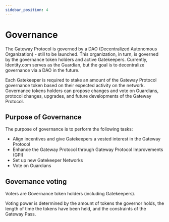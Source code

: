 ```yaml
---
sidebar_position: 4
---
```


# Governance

The Gateway Protocol is governed by a DAO (Decentralized Autonomous Organization) - still to be launched. This organization, in turn, is governed by the governance token holders and active Gatekeepers. Currently, Identity.com serves as the Guardian, but the goal is to decentralize governance via a DAO in the future.

Each Gatekeeper is required to stake an amount of the Gateway Protocol governance token based on their expected activity on the network. Governance tokens holders can propose changes and vote on Guardians, protocol changes, upgrades, and future developments of the Gateway Protocol. 

## Purpose of Governance

The purpose of governance is to perform the following tasks:
* Align incentives and give Gatekeepers a vested interest in the Gateway Protocol
* Enhance the Gateway Protocol through Gateway Protocol Improvements (GPI)
* Set up new Gatekeeper Networks
* Vote on Guardians

## Governance voting

Voters are Governance token holders (including Gatekeepers).

Voting power is determined by the amount of tokens the governor holds, the length of time the tokens have been held, and the constraints of the Gateway Pass.